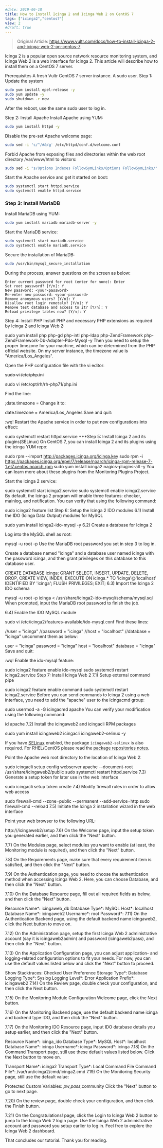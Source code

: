 ```yaml
---
#date: 2019-06-18
title: How to Install Icinga 2 and Icinga Web 2 on CentOS 7
tags: ["icinga2","centos7"]
view: 2
#draft: true
---
```

> Original Article: https://www.vultr.com/docs/how-to-install-icinga-2-and-icinga-web-2-on-centos-7

Icinga 2 is a popular open source network resource monitoring system, and Icinga Web 2 is a web interface for Icinga 2. This article will describe how to install them on a CentOS 7 server.

Prerequisites
A fresh Vultr CentOS 7 server instance.
A sudo user.
Step 1: Update the system

```bash
sudo yum install epel-release -y
sudo yum update -y
sudo shutdown -r now
```

After the reboot, use the same sudo user to log in.

Step 2: Install Apache
Install Apache using YUM:
```bash
sudo yum install httpd -y
```
Disable the pre-set Apache welcome page:
```bash
sudo sed -i 's/^/#&/g' /etc/httpd/conf.d/welcome.conf
```
Forbid Apache from exposing files and directories within the web root directory /var/www/html to visitors:
```bash
sudo sed -i "s/Options Indexes FollowSymLinks/Options FollowSymLinks/" /etc/httpd/conf/httpd.conf
```
Start the Apache service and get it started on boot:

```bash
sudo systemctl start httpd.service
sudo systemctl enable httpd.service
```

### Step 3: Install MariaDB

Install MariaDB using YUM:
```bash
sudo yum install mariadb mariadb-server -y
```
Start the MariaDB service:
```bash
sudo systemctl start mariadb.service
sudo systemctl enable mariadb.service
```
Secure the installation of MariaDB:
```bash
sudo /usr/bin/mysql_secure_installation
```
During the process, answer questions on the screen as below:
```te
Enter current password for root (enter for none): Enter
Set root password? [Y/n]: Y
New password: <your-password>
Re-enter new password: <your-password>
Remove anonymous users? [Y/n]: Y
Disallow root login remotely? [Y/n]: Y
Remove test database and access to it? [Y/n]: Y
Reload privilege tables now? [Y/n]: Y
```
Step 4: Install PHP
Install PHP and necessary PHP extensions as required by Icinga 2 and Icinga Web 2:

sudo yum install php php-gd php-intl php-ldap php-ZendFramework php-ZendFramework-Db-Adapter-Pdo-Mysql -y
Then you need to setup the proper timezone for your machine, which can be determined from the PHP official website. On my server instance, the timezone value is "America/Los_Angeles".

Open the PHP configuration file with the vi editor:

~~sudo vi /etc/php.ini~~

sudo vi /etc/opt/rh/rh-php71/php.ini

Find the line:

;date.timezone =
Change it to:

date.timezone = America/Los_Angeles
Save and quit:

:wq!
Restart the Apache service in order to put new configurations into effect:

sudo systemctl restart httpd.service
***Step 5: Install Icinga 2 and its plugins(SELinux)
On CentOS 7, you can install Icinga 2 and its plugins using the icinga YUM repo:

sudo rpm --import http://packages.icinga.org/icinga.key 
sudo rpm -i https://packages.icinga.org/epel/7/release/noarch/icinga-rpm-release-7-1.el7.centos.noarch.rpm
sudo yum install icinga2 nagios-plugins-all -y
You can learn more about these plugins from the Monitoring Plugins Project.

Start the Icinga 2 service:

sudo systemctl start icinga2.service
sudo systemctl enable icinga2.service
By default, the Icinga 2 program will enable three features: checker, mainlog, and notification. You can verify that using the following command:

sudo icinga2 feature list
Step 6: Setup the Icinga 2 IDO modules
6.1) Install the IDO (Icinga Data Output) modules for MySQL

sudo yum install icinga2-ido-mysql -y
6.2) Create a database for Icinga 2

Log into the MySQL shell as root:

mysql -u root -p
Use the MariaDB root password you set in step 3 to log in.

Create a database named "icinga" and a database user named icinga with the password icinga, and then grant privileges on this database to this database user.

CREATE DATABASE icinga;
GRANT SELECT, INSERT, UPDATE, DELETE, DROP, CREATE VIEW, INDEX, EXECUTE ON icinga.* TO 'icinga'@'localhost' IDENTIFIED BY 'icinga';
FLUSH PRIVILEGES;
EXIT;
6.3) Import the Icinga 2 IDO schema

mysql -u root -p icinga < /usr/share/icinga2-ido-mysql/schema/mysql.sql
When prompted, input the MariaDB root password to finish the job.

6.4) Enable the IDO MySQL module

sudo vi /etc/icinga2/features-available/ido-mysql.conf
Find these lines:

//user = "icinga"
//password = "icinga"
//host = "localhost"
//database = "icinga"
uncomment them as below:

user = "icinga"
password = "icinga"
host = "localhost"
database = "icinga"
Save and quit:

:wq!
Enable the ido-mysql feature:

sudo icinga2 feature enable ido-mysql
sudo systemctl restart icinga2.service
Step 7: Install Icinga Web 2
7.1) Setup external command pipe

sudo icinga2 feature enable command
sudo systemctl restart icinga2.service
Before you can send commands to Icinga 2 using a web interface, you need to add the "apache" user to the icingacmd group:

sudo usermod -a -G icingacmd apache
You can verify your modification using the following command:

id apache
7.2) Install the icingaweb2 and icingacli RPM packages

sudo yum install icingaweb2 icingacli icingaweb2-selinux -y

If you have [SELinux](https://icinga.com/docs/icingaweb2/latest/doc/90-SELinux/) enabled, the package `icingaweb2-selinux` is also required. For RHEL/CentOS please read the [package repositories notes](https://icinga.com/docs/icingaweb2/latest/doc/02-Installation/#package-repositories-rhel-notes).

Point the Apache web root directory to the location of Icinga Web 2:

sudo icingacli setup config webserver apache --document-root /usr/share/icingaweb2/public
sudo systemctl restart httpd.service
7.3) Generate a setup token for later use in the web interface

sudo icingacli setup token create
7.4) Modify firewall rules in order to allow web access

sudo firewall-cmd --zone=public --permanent --add-service=http
sudo firewall-cmd --reload
7.5) Initiate the Icinga 2 installation wizard in the web interface

Point your web browser to the following URL:

http://<your-server-ip>/icingaweb2/setup
7.6) On the Welcome page, input the setup token you generated earlier, and then click the "Next" button.

7.7) On the Modules page, select modules you want to enable (at least, the Monitoring module is required), and then click the "Next" button.

7.8) On the Requirements page, make sure that every requirement item is satisfied, and then click the "Next" button.

7.9) On the Authentication page, you need to choose the authentication method when accessing Icinga Web 2. Here, you can choose Database, and then click the "Next" button.

7.10) On the Database Resource page, fill out all required fields as below, and then click the "Next" button.

Resource Name*: icingaweb_db
Database Type*: MySQL
Host*: localhost
Database Name*: icingaweb2
Username*: root
Password*: <MariaDB-root-password>
7.11) On the Authentication Backend page, using the default backend name icingaweb2, click the Next button to move on.

7.12) On the Administration page, setup the first Icinga Web 2 administrative account (say it is icingaweb2admin) and password (icingaweb2pass), and then click the "Next" button.

7.13) On the Application Configuration page, you can adjust application- and logging-related configuration options to fit your needs. For now, you can use the default values listed below and click the "Next" button to proceed.

Show Stacktraces: Checked
User Preference Storage Type*: Database
Logging Type*: Syslog
Logging Level*: Error
Application Prefix*: icingaweb2
7.14) On the Review page, double check your configuration, and then click the Next button.

7.15) On the Monitoring Module Configuration Welcome page, click the Next button.

7.16) On the Monitoring Backend page, use the default backend name icinga and backend type IDO, and then click the "Next" button.

7.17) On the Monitoring IDO Resource page, input IDO database details you setup earlier, and then click the "Next" button.

Resource Name*: icinga_ido
Database Type*: MySQL
Host*: localhost
Database Name*: icinga
Username*: icinga
Password*: icinga
7.18) On the Command Transport page, still use these default values listed below. Click the Next button to move on.

Transport Name*: icinga2
Transport Type*: Local Command File
Command File*: /var/run/icinga2/cmd/icinga2.cmd
7.19) On the Monitoring Security page, still use the default value:

Protected Custom Variables: *pw*,*pass*,community
Click the "Next" button to go to next page.

7.20) On the review page, double check your configuration, and then click the Finish button.

7.21) On the Congratulations! page, click the Login to Icinga Web 2 button to jump to the Icinga Web 2 login page. Use the Icinga Web 2 administrative account and password you setup earlier to log in. Feel free to explore the Icinga Web 2 dashboard.

That concludes our tutorial. Thank you for reading.
